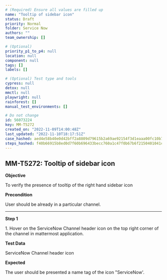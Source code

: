 ```yaml
---
# (Required) Ensure all values are filled up
name: "Tooltip of sidebar icon"
status: Draft
priority: Normal
folder: Service Now
authors: ""
team_ownership: []

# (Optional)
priority_p1_to_p4: null
location: null
component: null
tags: []
labels: []

# (Optional) Test type and tools
cypress: null
detox: null
mmctl: null
playwright: null
rainforest: []
manual_test_environments: []

# Do not change
id: 56073224
key: MM-T5272
created_on: "2022-11-09T14:00:48Z"
last_updated: "2022-11-10T18:17:51Z"
case_hashed: aed4e58b40e0d42bff2a8809d79615b2a69ae92154f3d1eaaa00fc10b7f70e0e1408636a8fd73506633c47780225217a
steps_hashed: f40b66915b8ed0d7f60b696433becc760a1c47f0b67b6f2150401041cf98a2f72de999bf618cc4f9f62e4fbfd8dadc77
---
```


<!-- (Auto-generated) Based on frontmatter's "key" and "name" -->

## MM-T5272: Tooltip of sidebar icon

**Objective**

To verify the presence of tooltip of the right hand sidebar icon

**Precondition**

User should be already in a particular channel.

---

**Step 1**

1\. Hover on the ServiceNow Channel header icon on the top right corner of the channel in mattermost application.

**Test Data**

ServiceNow Channel header icon

**Expected**

The user should be presented a name tag of the icon "ServiceNow'.
